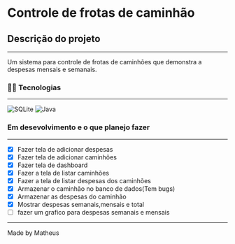 # Controle de frotas de caminhão

## Descrição do projeto

--- 

Um sistema para controle de frotas de caminhões que demonstra a despesas mensais e semanais.



### 👩‍💻 Tecnologias

--- 

![SQLite](https://img.shields.io/badge/sqlite-%2307405e.svg?style=for-the-badge&logo=sqlite&logoColor=white)
![Java](https://img.shields.io/badge/java-%23ED8B00.svg?style=for-the-badge&logo=openjdk&logoColor=white)

### Em desevolvimento e o que planejo fazer

--- 
- [x] Fazer tela de adicionar despesas
- [x] Fazer tela de adicionar caminhões
- [x] Fazer tela de dashboard
- [x] Fazer a tela de listar caminhões
- [x] Fazer a tela de listar despesas dos caminhões
- [x] Armazenar o caminhão no banco de dados(Tem bugs)
- [x] Armazenar as despesas do caminhão
- [x] Mostrar despesas semanais,mensais e total
- [ ] fazer um grafico para despesas semanais e mensais

---
Made by Matheus